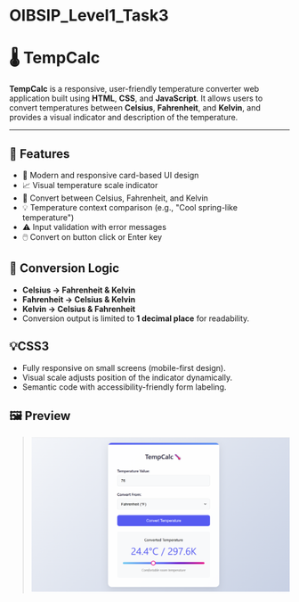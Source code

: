 # OIBSIP_Level1_Task3
# 🌡️ TempCalc

**TempCalc** is a responsive, user-friendly temperature converter web application built using **HTML**, **CSS**, and **JavaScript**. It allows users to convert temperatures between **Celsius**, **Fahrenheit**, and **Kelvin**, and provides a visual indicator and description of the temperature.

---

## 🚀 Features

- 🎨 Modern and responsive card-based UI design
- 📈 Visual temperature scale indicator
- 🔁 Convert between Celsius, Fahrenheit, and Kelvin
- 💡 Temperature context comparison (e.g., "Cool spring-like temperature")
- ⚠️ Input validation with error messages
- 🖱️ Convert on button click or Enter key

## 🧠 Conversion Logic

- **Celsius → Fahrenheit & Kelvin**
- **Fahrenheit → Celsius & Kelvin**
- **Kelvin → Celsius & Fahrenheit**
- Conversion output is limited to **1 decimal place** for readability.


## 💡CSS3

- Fully responsive on small screens (mobile-first design).
- Visual scale adjusts position of the indicator dynamically.
- Semantic code with accessibility-friendly form labeling.

## 🖼️ Preview

> ![Preview Screenshot](preview.png)


